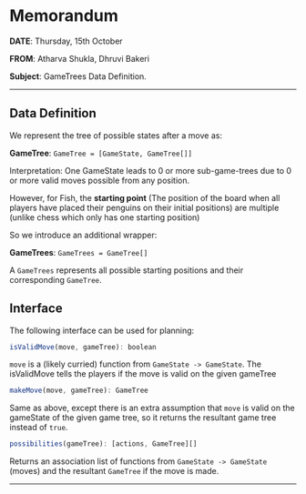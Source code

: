 # Memorandum

**DATE**: Thursday, 15th October

**FROM**: Atharva Shukla, Dhruvi Bakeri

**Subject**: GameTrees Data Definition.

---

## Data Definition

We represent the tree of possible states after a move as:

**GameTree**: `GameTree = [GameState, GameTree[]]`

Interpretation: One GameState leads to 0 or more sub-game-trees due to 0 or more valid moves possible from any position.

However, for Fish, the **starting point** (The position of the board when all players have placed their penguins on their initial positions) are multiple (unlike chess which only has one starting position)

So we introduce an additional wrapper:

**GameTrees**: `GameTrees = GameTree[]`

A `GameTrees` represents all possible starting positions and their corresponding `GameTree`.

## Interface

The following interface can be used for planning:

```js
isValidMove(move, gameTree): boolean
```

`move` is a (likely curried) function from `GameState -> GameState`. The isValidMove tells the players if the move is valid on the given gameTree

```js
makeMove(move, gameTree): GameTree
```

Same as above, except there is an extra assumption that `move` is valid on the gameState of the given game tree, so it returns the resultant game tree instead of `true`.

```js
possibilities(gameTree): [actions, GameTree][]
```

Returns an association list of functions from `GameState -> GameState` (moves) and the resultant `GameTree` if the move is made.

---
